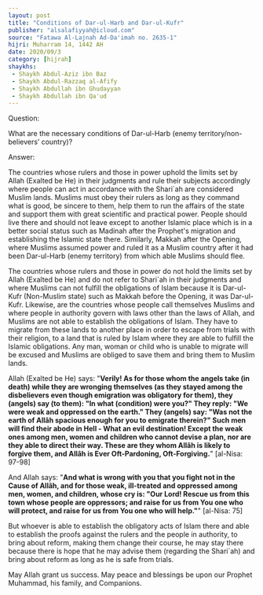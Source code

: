```yaml
---
layout: post
title: "Conditions of Dar-ul-Harb and Dar-ul-Kufr"
publisher: "alsalafiyyah@icloud.com"
source: "Fatawa Al-Lajnah Ad-Da'imah no. 2635-1"
hijri: Muharram 14, 1442 AH
date: 2020/09/3
category: [hijrah]
shaykhs: 
 - Shaykh Abdul-Aziz ibn Baz
 - Shaykh Abdul-Razzaq al-Afify
 - Shaykh Abdullah ibn Ghudayyan
 - Shaykh Abdullah ibn Qa'ud
---
```


Question:

What are the necessary conditions of Dar-ul-Harb (enemy territory/non-believers’ country)?

Answer:

The countries whose rulers and those in power uphold the limits set by Allah (Exalted be He) in their judgments and rule their subjects accordingly where people can act in accordance with the Shari`ah are considered Muslim lands. Muslims must obey their rulers as long as they command what is good, be sincere to them, help them to run the affairs of the state and support them with great scientific and practical power. People should live there and should not leave except to another Islamic place which is in a better social status such as Madinah after the Prophet's migration and establishing the Islamic state there. Similarly, Makkah after the Opening, where Muslims assumed power and ruled it as a Muslim country after it had been Dar-ul-Harb (enemy territory) from which able Muslims should flee.

The countries whose rulers and those in power do not hold the limits set by Allah (Exalted be He) and do not refer to Shari`ah in their judgments and where Muslims can not fulfill the obligations of Islam because it is Dar-ul-Kufr (Non-Muslim state) such as Makkah before the Opening, it was Dar-ul-Kufr. Likewise, are the countries whose people call themselves Muslims and where people in authority govern with laws other than the laws of Allah, and Muslims are not able to establish the obligations of Islam. They have to migrate from these lands to another place in order to escape from trials with their religion, to a land that is ruled by Islam where they are able to fulfill the Islamic obligations. Any man, woman or child who is unable to migrate will be excused and Muslims are obliged to save them and bring them to Muslim lands. 

Allah (Exalted be He) says: "**Verily! As for those whom the angels take (in death) while they are wronging themselves (as they stayed among the disbelievers even though emigration was obligatory for them), they (angels) say (to them): "In what (condition) were you?" They reply: "We were weak and oppressed on the earth." They (angels) say: "Was not the earth of Allâh spacious enough for you to emigrate therein?" Such men will find their abode in Hell - What an evil destination! Except the weak ones among men, women and children who cannot devise a plan, nor are they able to direct their way. These are they whom Allâh is likely to forgive them, and Allâh is Ever Oft-Pardoning, Oft-Forgiving.**" [al-Nisa: 97-98]

And Allah says: "**And what is wrong with you that you fight not in the Cause of Allâh, and for those weak, ill-treated and oppressed among men, women, and children, whose cry is: "Our Lord! Rescue us from this town whose people are oppressors; and raise for us from You one who will protect, and raise for us from You one who will help."**" [al-Nisa: 75]

But whoever is able to establish the obligatory acts of Islam there and able to establish the proofs against the rulers and the people in authority, to bring about reform, making them change their course, he may stay there because there is hope that he may advise them (regarding the Shari`ah) and bring about reform as long as he is safe from trials.

May Allah grant us success. May peace and blessings be upon our Prophet Muhammad, his family, and Companions. 
